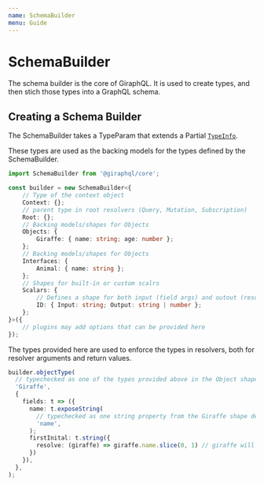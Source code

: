 ```yaml
---
name: SchemaBuilder
menu: Guide
---
```


# SchemaBuilder

The schema builder is the core of GiraphQL. It is used to create types, and then stich those types into a GraphQL schema.

## Creating a Schema Builder

The SchemaBuilder takes a TypeParam that extends a Partial [`TypeInfo`](https://github.com/hayes/giraphql/tree/d9ede803cce6816f6760f89b9301c6607bc1ad66/api-schema-builder/README.md#typeinfo).

These types are used as the backing models for the types defined by the SchemaBuilder.

```typescript
import SchemaBuilder from '@giraphql/core';

const builder = new SchemaBuilder<{
    // Type of the context object
    Context: {};
    // parent type in root resolvers (Query, Mutation, Subscription)
    Root: {};
    // Backing models/shapes for Objects
    Objects: {
        Giraffe: { name: string; age: number };
    };
    // Backing models/shapes for Objects
    Interfaces: {
        Animal: { name: string };
    };
    // Shapes for built-in or custom scalrs
    Scalars: {
        // Defines a shape for both input (field args) and outout (resolver return types)
        ID: { Input: string; Output: string | number };
    };
}>({
    // plugins may add options that can be provided here
});
```

The types provided here are used to enforce the types in resolvers, both for resolver arguments and return values.

```typescript
builder.objectType(
  // typechecked as one of the types provided above in the Object shape (In this case only Giraffe)
  'Giraffe',
  {
    fields: t => ({
      name: t.exposeString(
        // typechecked as one string property from the Giraffe shape defined above (in this case only name)
        'name',
      );
      firstInital: t.string({
        resolve: (giraffe) => giraffe.name.slice(0, 1) // giraffe will be the same type as Giraffe shape above
      })
    }),
  },
);
```

